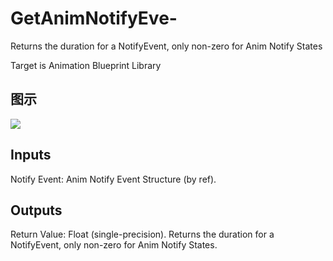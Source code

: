 # GetAnimNotifyEve-

Returns the duration for a NotifyEvent, only non-zero for Anim Notify States

Target is Animation Blueprint Library

## 图示

![]($-20221218-17512824.png)

## Inputs

Notify Event: Anim Notify Event Structure (by ref).  

## Outputs

Return Value: Float (single-precision). Returns the duration for a NotifyEvent, only non-zero for Anim Notify States.

